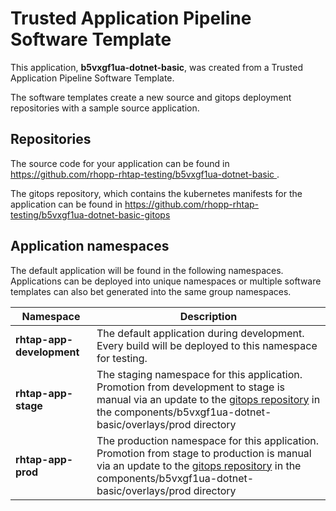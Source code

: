 # Trusted Application Pipeline Software Template

This application, **b5vxgf1ua-dotnet-basic**, was created from a Trusted Application Pipeline Software Template.

The software templates create a new source and gitops deployment repositories with a sample source application. 

## Repositories

The source code for your application can be found in [https://github.com/rhopp-rhtap-testing/b5vxgf1ua-dotnet-basic ](https://github.com/rhopp-rhtap-testing/b5vxgf1ua-dotnet-basic ).
 
The gitops repository, which contains the kubernetes manifests for the application can be found in 
[https://github.com/rhopp-rhtap-testing/b5vxgf1ua-dotnet-basic-gitops ](https://github.com/rhopp-rhtap-testing/b5vxgf1ua-dotnet-basic-gitops ) 

## Application namespaces 

The default application will be found in the following namespaces. Applications can be deployed into unique namespaces or multiple software templates can also bet generated into the same group namespaces.  

|  Namespace   |  Description   |  
| -------- | -------- |   
| **rhtap-app-development** | The default application during development. Every build will be deployed to this namespace for testing. | 
| **rhtap-app-stage** | The staging namespace for this application. Promotion from development to stage is manual via an update to the [gitops repository](https://github.com/rhopp-rhtap-testing/b5vxgf1ua-dotnet-basic-gitops ) in the components/b5vxgf1ua-dotnet-basic/overlays/prod directory |  
| **rhtap-app-prod** | The production namespace for this application. Promotion from stage to production is manual via an update to the [gitops repository](https://github.com/rhopp-rhtap-testing/b5vxgf1ua-dotnet-basic-gitops ) in the components/b5vxgf1ua-dotnet-basic/overlays/prod directory | 